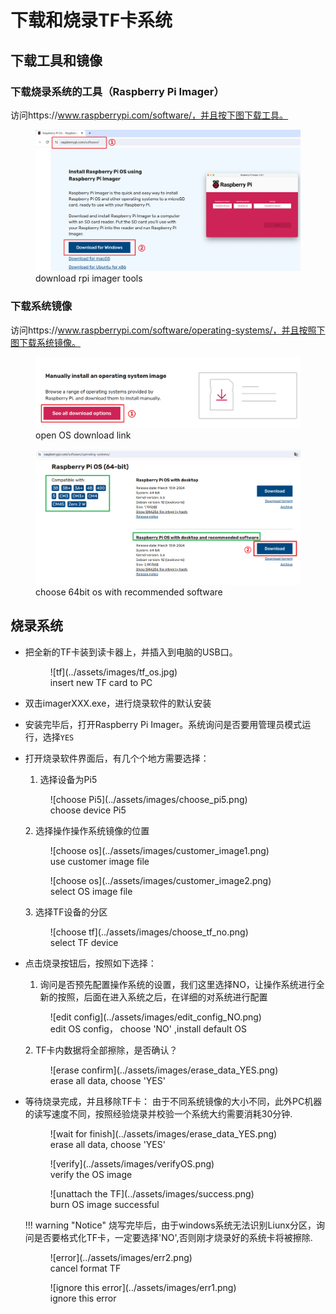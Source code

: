 # 下载和烧录TF卡系统

## 下载工具和镜像
### 下载烧录系统的工具（Raspberry Pi Imager）

访问https://www.raspberrypi.com/software/，并且按下图下载工具。
    <figure markdown>
    ![rpi_imager](../assets/images/051311.png)
    <figcaption>download rpi imager tools</figcaption>
    </figure>


### 下载系统镜像
访问https://www.raspberrypi.com/software/operating-systems/，并且按照下图下载系统镜像。
    <figure markdown>
    ![os_link](../assets/images/051312.png)
    <figcaption>open OS download link</figcaption>
    </figure>
    <figure markdown>
    ![os_link](../assets/images/051313.png)
    <figcaption>choose 64bit os with recommended software</figcaption>
    </figure>

## 烧录系统
* 把全新的TF卡装到读卡器上，并插入到电脑的USB口。
    <figure markdown>
    ![tf](../assets/images/tf_os.jpg)
    <figcaption>insert new TF card to PC</figcaption>
    </figure>
* 双击imagerXXX.exe，进行烧录软件的默认安装
* 安装完毕后，打开Raspberry Pi Imager。系统询问是否要用管理员模式运行，选择`YES`
* 打开烧录软件界面后，有几个个地方需要选择：
  1. 选择设备为Pi5
    <figure markdown>
    ![choose Pi5](../assets/images/choose_pi5.png)
    <figcaption>choose device Pi5</figcaption>
    </figure>
  2. 选择操作操作系统镜像的位置
    <figure markdown>
    ![choose os](../assets/images/customer_image1.png)
    <figcaption>use customer image file</figcaption>
    </figure>
    <figure markdown>
    ![choose os](../assets/images/customer_image2.png)
    <figcaption>select OS image file</figcaption>
    </figure>
  3. 选择TF设备的分区
    <figure markdown>
    ![choose tf](../assets/images/choose_tf_no.png)
    <figcaption>select TF device</figcaption>
    </figure>

* 点击烧录按钮后，按照如下选择：
  1. 询问是否预先配置操作系统的设置，我们这里选择NO，让操作系统进行全新的按照，后面在进入系统之后，在详细的对系统进行配置
    <figure markdown>
    ![edit config](../assets/images/edit_config_NO.png)
    <figcaption>edit OS config， choose 'NO' ,install default OS</figcaption>
    </figure>
  2. TF卡内数据将全部擦除，是否确认？
    <figure markdown>
    ![erase confirm](../assets/images/erase_data_YES.png)
    <figcaption>erase all data, choose 'YES'</figcaption>
    </figure>

* 等待烧录完成，并且移除TF卡：
  由于不同系统镜像的大小不同，此外PC机器的读写速度不同，按照经验烧录并校验一个系统大约需要消耗30分钟.
    <figure markdown>
    ![wait for finish](../assets/images/erase_data_YES.png)
    <figcaption>erase all data, choose 'YES'</figcaption>
    </figure>
    <figure markdown>
    ![verify](../assets/images/verifyOS.png)
    <figcaption>verify the OS image</figcaption>
    </figure>
    <figure markdown>
    ![unattach the TF](../assets/images/success.png)
    <figcaption>burn OS image successful</figcaption>
    </figure>

    !!! warning "Notice"
        烧写完毕后，由于windows系统无法识别Liunx分区，询问是否要格式化TF卡，一定要选择'NO',否则刚才烧录好的系统卡将被擦除.

    <figure markdown>
    ![error](../assets/images/err2.png)
    <figcaption>cancel format TF</figcaption>
    </figure>

    <figure markdown>
    ![ignore this error](../assets/images/err1.png)
    <figcaption>ignore this error</figcaption>
    </figure>
